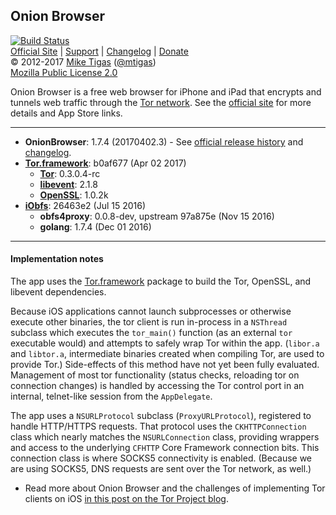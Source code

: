 ## Onion Browser

[![Build Status](https://travis-ci.org/mtigas/OnionBrowser.svg?branch=1.X)](https://travis-ci.org/mtigas/OnionBrowser)  
[Official Site][official] | [Support][help] | [Changelog][changelog] | [Donate][donate]  
&copy; 2012-2017 [Mike Tigas][miketigas] ([@mtigas](https://twitter.com/mtigas))  
[Mozilla Public License 2.0][license]

Onion Browser is a free web browser for iPhone and iPad that encrypts and tunnels web traffic through the [Tor network][tor]. See the [official site][official] for more details
and App Store links.

---

* **OnionBrowser**: 1.7.4 (20170402.3) - See [official release history][releases] and [changelog][changelog].
* **[Tor.framework][Tor.framework]**: b0af677 (Apr 02 2017)
  * **[Tor][tor]**: 0.3.0.4-rc
  * **[libevent][libevent]**: 2.1.8
  * **[OpenSSL][openssl]**: 1.0.2k
* **[iObfs][iobfs]**: 26463e2 (Jul 15 2016)
  * **obfs4proxy**: 0.0.8-dev, upstream 97a875e (Nov 15 2016)
  * **golang**: 1.7.4 (Dec 01 2016)

[official]: https://mike.tig.as/onionbrowser/
[help]: https://mike.tig.as/onionbrowser/help/
[releases]: https://github.com/mtigas/OnionBrowser/releases
[changelog]: https://raw.github.com/mtigas/OnionBrowser/1.X/CHANGES.txt
[donate]: https://mike.tig.as/onionbrowser/#support-project
[miketigas]: https://mike.tig.as/
[license]: https://github.com/mtigas/OnionBrowser/blob/1.X/LICENSE
[Tor.framework]: https://github.com/iCepa/Tor.framework
[tor]: https://www.torproject.org/
[libevent]: http://libevent.org/
[openssl]: https://www.openssl.org/
[iobfs]: https://github.com/mtigas/iObfs

---

#### Implementation notes

The app uses the [Tor.framework][Tor.framework] package to build the Tor, OpenSSL, and libevent
dependencies.

Because iOS applications cannot launch subprocesses or otherwise execute other
binaries, the tor client is run in-process in a `NSThread` subclass which
executes the `tor_main()` function (as an external `tor` executable would)
and attempts to safely wrap Tor within the app. (`libor.a` and
`libtor.a`, intermediate binaries created when compiling Tor, are used to
provide Tor.) Side-effects of this method have not yet been fully evaluated.
Management of most tor functionality (status checks, reloading tor on connection
changes) is handled by accessing the Tor control port in an internal, telnet-like
session from the `AppDelegate`.

The app uses a `NSURLProtocol` subclass (`ProxyURLProtocol`), registered to
handle HTTP/HTTPS requests. That protocol uses the `CKHTTPConnection` class
which nearly matches the `NSURLConnection` class, providing wrappers and access
to the underlying `CFHTTP` Core Framework connection bits. This connection
class is where SOCKS5 connectivity is enabled. (Because we are using SOCKS5,
DNS requests are sent over the Tor network, as well.)

* Read more about Onion Browser and the challenges of implementing Tor clients on iOS
[in this post on the Tor Project blog](https://blog.torproject.org/blog/tor-heart-onion-browser-and-more-ios-tor).
